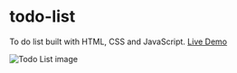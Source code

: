 # todo-list
To do list built with HTML, CSS and JavaScript.
[Live Demo](https://amandaestevs.github.io/todo-list/)

![Todo List image](https://user-images.githubusercontent.com/107643028/187548012-1b52d8bc-40f9-457c-b85c-3e5780d8c29b.jpg)
